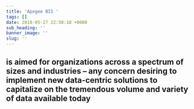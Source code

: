 ```yaml
---
title: 'Apogee BIS '
tags: []
date: 2018-05-27 22:50:18 +0000
sub_heading: ''
banner_image: ''
slug: ''
---
```

## is aimed for organizations across a spectrum of sizes and industries – any concern desiring to implement new data-centric solutions to capitalize on the tremendous volume and variety of data available today  